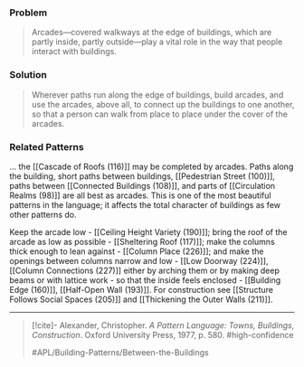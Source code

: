 ### Problem
>Arcades—covered walkways at the edge of buildings, which are partly inside, partly outside—play a vital role in the way that people interact with buildings.

### Solution
>Wherever paths run along the edge of buildings, build arcades, and use the arcades, above all, to connect up the buildings to one another, so that a person can walk from place to place under the cover of the arcades.

### Related Patterns
... the [[Cascade of Roofs (116)]] may be completed by arcades. Paths along the building, short paths between buildings, [[Pedestrian Street (100)]], paths between [[Connected Buildings (108)]], and parts of [[Circulation Realms (98)]] are all best as arcades. This is one of the most beautiful patterns in the language; it affects the total character of buildings as few other patterns do.

Keep the arcade low - [[Ceiling Height Variety (190)]]; bring the roof of the arcade as low as possible - [[Sheltering Roof (117)]]; make the columns thick enough to lean against - [[Column Place (226)]]; and make the openings between columns narrow and low - [[Low Doorway (224)]], [[Column Connections (227)]] either by arching them or by making deep beams or with lattice work - so that the inside feels enclosed - [[Building Edge (160)]], [[Half-Open Wall (193)]]. For construction see [[Structure Follows Social Spaces (205)]] and [[Thickening the Outer Walls (211)]].

---

> [!cite]- Alexander, Christopher. _A Pattern Language: Towns, Buildings, Construction_. Oxford University Press, 1977, p. 580.
> #high-confidence
>
> #APL/Building-Patterns/Between-the-Buildings
